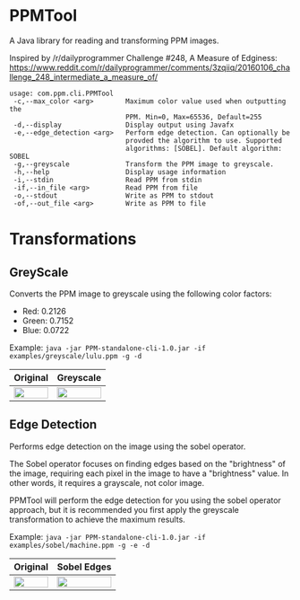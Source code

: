 # PPMTool
A Java library for reading and transforming PPM images.

Inspired by /r/dailyprogrammer Challenge #248, A Measure of Edginess: https://www.reddit.com/r/dailyprogrammer/comments/3zqiiq/20160106_challenge_248_intermediate_a_measure_of/

```
usage: com.ppm.cli.PPMTool
 -c,--max_color <arg>        Maximum color value used when outputting the
                             PPM. Min=0, Max=65536, Default=255
 -d,--display                Display output using Javafx
 -e,--edge_detection <arg>   Perform edge detection. Can optionally be
                             provded the algorithm to use. Supported
                             algorithms: [SOBEL]. Default algorithm: SOBEL
 -g,--greyscale              Transform the PPM image to greyscale.
 -h,--help                   Display usage information
 -i,--stdin                  Read PPM from stdin
 -if,--in_file <arg>         Read PPM from file
 -o,--stdout                 Write as PPM to stdout
 -of,--out_file <arg>        Write as PPM to file
```

# Transformations

## GreyScale

Converts the PPM image to greyscale using the following color factors:

* Red: 0.2126
* Green: 0.7152
* Blue: 0.0722

Example:
```java -jar PPM-standalone-cli-1.0.jar -if examples/greyscale/lulu.ppm -g -d```

Original | Greyscale
--- | ---
| <img src="examples/greyscale/lulu_orig.png" width="100%" height="100%" /> | <img src="examples/greyscale/lulu_greyscale.png" width="100%" height="100%" /> |

## Edge Detection

Performs edge detection on the image using the sobel operator.
>
The Sobel operator focuses on finding edges based on the "brightness" of the image, requiring each pixel in the image to have a "brightness" value. In other words, it requires a grayscale, not color image.
>
PPMTool will perform the edge detection for you using the sobel operator approach, but it is recommended you first apply the greyscale transformation to achieve the maximum results.

Example:
```java -jar PPM-standalone-cli-1.0.jar -if examples/sobel/machine.ppm -g -e -d```

Original | Sobel Edges
--- | ---
| <img src="examples/sobel/machine_orig.png" width="100%" height="100%" /> | <img src="examples/sobel/machine_sobel.png" width="100%" height="100%" /> |
